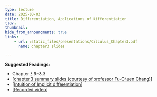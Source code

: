```yaml
---
type: lecture
date: 2025-10-03
title: Differentiation, Applications of Differentiation
tldr: 
thumbnail: 
hide_from_announcments: true
links: 
    - url: /static_files/presentations/Calculus_Chapter3.pdf
      name: chapter3 slides

---
```

**Suggested Readings:**
- Chapter 2.5~3.3
- [[chapter 3 summary slides (courtesy of professor Fu-Chuen Chang)]](/nsysu-calculus1/static_files/presentations/Chap03_Summary.pdf)
- [[Intuition of Implicit differentiation](https://www.3blue1brown.com/lessons/implicit-differentiation)]
- [[Recorded video]](https://www.youtube.com/playlist?list=PLHNZtBNWQ-86M5heOsCcZi71559AQHHZU)
